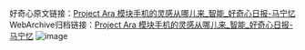 好奇心原文链接：[Project Ara 模块手机的灵感从哪儿来_智能_好奇心日报-马宁忆](https://www.qdaily.com/articles/477.html)
WebArchive归档链接：[Project Ara 模块手机的灵感从哪儿来_智能_好奇心日报-马宁忆](http://web.archive.org/web/20170921095950/http://www.qdaily.com/articles/477.html)
![image](http://ww3.sinaimg.cn/large/007d5XDply1g3v48euhc7j30u042q7wh)